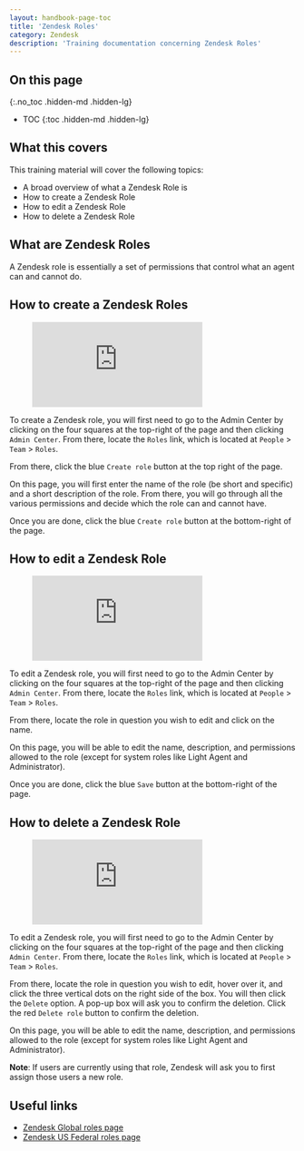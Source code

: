 ```yaml
---
layout: handbook-page-toc
title: 'Zendesk Roles'
category: Zendesk
description: 'Training documentation concerning Zendesk Roles'
---
```


## On this page
{:.no_toc .hidden-md .hidden-lg}

- TOC
{:toc .hidden-md .hidden-lg}

## What this covers

This training material will cover the following topics:

* A broad overview of what a Zendesk Role is
* How to create a Zendesk Role
* How to edit a Zendesk Role
* How to delete a Zendesk Role

## What are Zendesk Roles

A Zendesk role is essentially a set of permissions that control what an agent
can and cannot do.

## How to create a Zendesk Roles

<figure class="video_container">
  <iframe src="https://www.youtube.com/embed/iW14BZZ3ZDg" frameborder="0" allowfullscreen="true"> </iframe>
</figure>

To create a Zendesk role, you will first need to go to the Admin Center by
clicking on the four squares at the top-right of the page and then clicking
`Admin Center`. From there, locate the `Roles` link, which is located at
`People` > `Team` > `Roles`.

From there, click the blue `Create role` button at the top right of the page.

On this page, you will first enter the name of the role (be short and specific)
and a short description of the role. From there, you will go through all the
various permissions and decide which the role can and cannot have.

Once you are done, click the blue `Create role` button at the bottom-right of
the page.

## How to edit a Zendesk Role

<figure class="video_container">
  <iframe src="https://www.youtube.com/embed/ow8ewPSDwVU" frameborder="0" allowfullscreen="true"> </iframe>
</figure>

To edit a Zendesk role, you will first need to go to the Admin Center by
clicking on the four squares at the top-right of the page and then clicking
`Admin Center`. From there, locate the `Roles` link, which is located at
`People` > `Team` > `Roles`.

From there, locate the role in question you wish to edit and click on the name.

On this page, you will be able to edit the name, description, and permissions
allowed to the role (except for system roles like Light Agent and
Administrator).

Once you are done, click the blue `Save` button at the bottom-right of the page.

## How to delete a Zendesk Role

<figure class="video_container">
  <iframe src="https://www.youtube.com/embed/Rtus4gEJd0A" frameborder="0" allowfullscreen="true"> </iframe>
</figure>

To edit a Zendesk role, you will first need to go to the Admin Center by
clicking on the four squares at the top-right of the page and then clicking
`Admin Center`. From there, locate the `Roles` link, which is located at
`People` > `Team` > `Roles`.

From there, locate the role in question you wish to edit, hover over it, and
click the three vertical dots on the right side of the box. You will then click
the `Delete` option. A pop-up box will ask you to confirm the deletion. Click
the red `Delete role` button to confirm the deletion.

On this page, you will be able to edit the name, description, and permissions
allowed to the role (except for system roles like Light Agent and
Administrator).

**Note**: If users are currently using that role, Zendesk will ask you to first
assign those users a new role.

## Useful links

* [Zendesk Global roles page](https://gitlab.zendesk.com/admin/people/team/roles/)
* [Zendesk US Federal roles page](https://gitlab-federal-support.zendesk.com/admin/people/team/roles/)
